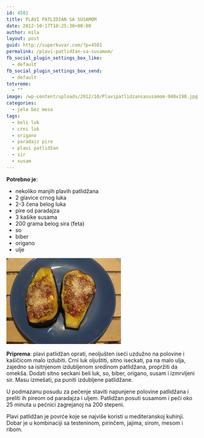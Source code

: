 ```yaml
---
id: 4501
title: PLAVI PATLIDžAN SA SUSAMOM
date: 2012-10-17T10:25:30+00:00
author: mila
layout: post
guid: http://superkuvar.com/?p=4501
permalink: /plavi-patlidžan-sa-susamom/
fb_social_plugin_settings_box_like:
  - default
fb_social_plugin_settings_box_send:
  - default
totvreme:
  - ""
image: /wp-content/uploads/2012/10/Plavipatlidzansasusamom-940x198.jpg
categories:
  - jela bez mesa
tags:
  - beli luk
  - crni luk
  - origano
  - paradajz pire
  - plavi patlidžan
  - sir
  - susam
---
```

**Potrebno je**:

  * nekoliko manjih plavih patlidžana
  * 2 glavice crnog luka
  * 2-3 čena belog luka
  * pire od paradajza
  * 3 kašike susama
  * 200 grama belog sira (feta)
  * so
  * biber
  * origano
  * ulje

<img class="alignnone size-medium wp-image-4502" title="Plavipatlidzansasusamom" src="/wp-content/uploads/2012/10/Plavipatlidzansasusamom-1024x768.jpg" alt="" width="300" height="225" /> 

**Priprema**: plavi patlidžan oprati, neoljušten iseći uzdužno na polovine i kašičicom malo izdubiti. Crni luk oljuštiti, sitno iseckati, pa na malo ulja, zajedno sa isitnjenom izdubljenom sredinom patlidžana, propržiti da omekša. Dodati sitno seckani beli luk, so, biber, origano, susam i izmrvljeni sir. Masu izmešati, pa puniti izdubljene patlidžane.

U podmazanu posudu za pečenje staviti napunjene polovine patlidžana i preliti ih pireom od paradajza i uljem. Patlidžan posuti susamom i peći oko 25 minuta u pećnici zagrejanoj na 200 stepeni.

Plavi patlidžan je povrće koje se najviše koristi u mediteranskoj kuhinji. Dobar je u kombinaciji sa testeninom, pirinčem, jajima, sirom, mesom i ribom.